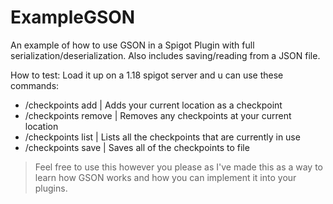 # ExampleGSON
An example of how to use GSON in a Spigot Plugin with full serialization/deserialization. Also includes saving/reading from a JSON file.



How to test:
  Load it up on a 1.18 spigot server and u can use these commands:
  - /checkpoints add | Adds your current location as a checkpoint
  - /checkpoints remove | Removes any checkpoints at your current location
  - /checkpoints list | Lists all the checkpoints that are currently in use
  - /checkpoints save | Saves all of the checkpoints to file
  
  
> Feel free to use this however you please as I've made this as a way to learn how GSON works and how you can implement it into your plugins.
